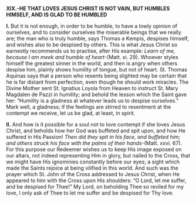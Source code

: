 
**XIX.-HE THAT LOVES JESUS CHRIST IS NOT VAIN, BUT HUMBLES HIMSELF, AND IS GLAD TO BE HUMBLED**

**I\.** But it is not enough, in order to be humble, to have a lowly opinion of ourselves, and to consider ourselves the miserable beings that we really are; the man who is truly humble, says Thomas a Kempis, despises himself, and wishes also to be despised by others. This is what Jesus Christ so earnestly recommends us to practise, after His example: _Learn of me, because I am meek and humble of heart_-(Matt. xi. 29). Whoever styles himself the greatest sinner in the world, and then is angry when others despise him, plainly shows humility of tongue, but not of heart. St. Thomas Aquinas says that a person who resents being slighted may be certain that he is far distant from perfection, even though he should work miracles. The Divine Mother sent St. Ignatius Loyola from Heaven to instruct St. Mary Magdalen de Pazzi in humility; and behold the lesson which the Saint gave her: “Humility is a gladness at whatever leads us to despise ourselves.” Mark well, a gladness; if the feelings are stirred to resentment at the contempt we receive, let us be glad, at least, in spirit.

**II\.** And how is it possible for a soul not to love contempt if she loves Jesus Christ, and beholds how her God was buffeted and spit upon, and how He suffered in His Passion! _Then did they spit in his face, and buffeted him; and others struck his face with the palms of their hands_-(Matt. xxvi. 67). For this purpose our Redeemer wishes us to keep His image exposed on our altars, not indeed representing Him in glory, but nailed to the Cross, that we might have His ignominies constantly before our eyes; a sight which made the Saints rejoice at being vilified in this world. And such was the prayer which St. John of the Cross addressed to Jesus Christ, when He appeared to him with the Cross upon His shoulders: “O Lord, let me suffer, and be despised for Thee!” My Lord, on beholding Thee so reviled for my love, I only ask of Thee to let me suffer and be despised for Thy love.


